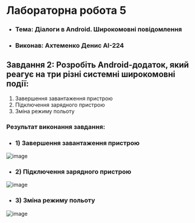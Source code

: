 # Лабораторна робота 5

- ### Тема: **Діалоги в Android. Широкомовні повідомлення**
- ### Виконав: Ахтеменко Денис АІ-224

## Завдання 2: **Розробіть Android-додаток, який реагує на три різні системні широкомовні події:**
1) Завершення завантаження пристрою
2) Підключення зарядного пристрою
3) Зміна режиму польоту

### Результат виконання завдання:

- ### 1) Завершення завантаження пристрою
![image](https://github.com/user-attachments/assets/645127a2-e1a5-408c-bee3-e6e40fc37984)

- ### 2) Підключення зарядного пристрою
![image](https://github.com/user-attachments/assets/1ccf07c8-ecfa-48ef-9c7d-8ec0a36a6d18)

- ### 3) Зміна режиму польоту
![image](https://github.com/user-attachments/assets/b22b829b-fd59-40bb-b84f-53a24419a6e7)

